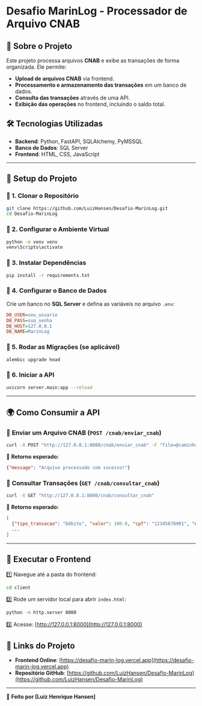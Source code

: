 # Desafio MarinLog - Processador de Arquivo CNAB

## 📌 Sobre o Projeto
Este projeto processa arquivos **CNAB** e exibe as transações de forma organizada. Ele permite:
- **Upload de arquivos CNAB** via frontend.
- **Processamento e armazenamento das transações** em um banco de dados.
- **Consulta das transações** através de uma API.
- **Exibição das operações** no frontend, incluindo o saldo total.

## 🛠️ Tecnologias Utilizadas
- **Backend**: Python, FastAPI, SQLAlchemy, PyMSSQL
- **Banco de Dados**: SQL Server
- **Frontend**: HTML, CSS, JavaScript

---

## 🚀 Setup do Projeto

### 🔹 1. Clonar o Repositório
```sh
git clone https://github.com/LuizHansen/Desafio-MarinLog.git
cd Desafio-MarinLog
```

### 🔹 2. Configurar o Ambiente Virtual
```sh
python -m venv venv
venv\Scripts\activate
```

### 🔹 3. Instalar Dependências
```sh
pip install -r requirements.txt
```

### 🔹 4. Configurar o Banco de Dados
Crie um banco no **SQL Server** e defina as variáveis no arquivo `.env`:
```ini
DB_USER=seu_usuario
DB_PASS=sua_senha
DB_HOST=127.0.0.1
DB_NAME=MarinLog
```

### 🔹 5. Rodar as Migrações (se aplicável)
```sh
alembic upgrade head
```

### 🔹 6. Iniciar a API
```sh
uvicorn server.main:app --reload
```

---

## 🌍 Como Consumir a API
### 🔹 **Enviar um Arquivo CNAB** (`POST /cnab/enviar_cnab`)
```sh
curl -X POST "http://127.0.0.1:8000/cnab/enviar_cnab" -F "file=@caminho/do/arquivo.txt"
```
📌 **Retorno esperado:**
```json
{"message": "Arquivo processado com sucesso!"}
```

### 🔹 **Consultar Transações** (`GET /cnab/consultar_cnab`)
```sh
curl -X GET "http://127.0.0.1:8000/cnab/consultar_cnab"
```
📌 **Retorno esperado:**
```json
[
  {"tipo_transacao": "Débito", "valor": 100.0, "cpf": "12345678901", "nome_da_loja": "Supermercado"},
  ...
]
```

---

## 🎨 Executar o Frontend
1️⃣ Navegue até a pasta do frontend:
```sh
cd client
```
2️⃣ Rode um servidor local para abrir `index.html`:
```sh
python -m http.server 8000
```
3️⃣ Acesse: [http://127.0.0.1:8000](http://127.0.0.1:8000)
## 🔗 Links do Projeto
- **Frontend Online**: [https://desafio-marin-log.vercel.app](https://desafio-marin-log.vercel.app)
- **Repositório GitHub**: [https://github.com/LuizHansen/Desafio-MarinLog](https://github.com/LuizHansen/Desafio-MarinLog)

---

🚀 **Feito por [Luiz Henrique Hansen]**
